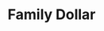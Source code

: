 ---
title: "Family Dollar"
url: /los-angeles/family-dollar-south-vermont-avenue/
shop: Kramladen
---